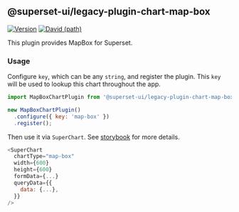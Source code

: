 ## @superset-ui/legacy-plugin-chart-map-box

[![Version](https://img.shields.io/npm/v/@superset-ui/legacy-plugin-chart-map-box.svg?style=flat-square)](https://img.shields.io/npm/v/@superset-ui/legacy-plugin-chart-map-box.svg?style=flat-square)
[![David (path)](https://img.shields.io/david/apache-superset/superset-ui-plugins.svg?path=packages%2Fsuperset-ui-legacy-plugin-chart-map-box&style=flat-square)](https://david-dm.org/apache-superset/superset-ui-plugins?path=packages/superset-ui-legacy-plugin-chart-map-box)

This plugin provides MapBox for Superset.

### Usage

Configure `key`, which can be any `string`, and register the plugin. This `key` will be used to lookup this chart throughout the app.

```js
import MapBoxChartPlugin from '@superset-ui/legacy-plugin-chart-map-box';

new MapBoxChartPlugin()
  .configure({ key: 'map-box' })
  .register();
```

Then use it via `SuperChart`. See [storybook](https://apache-superset.github.io/superset-ui-plugins/?selectedKind=plugin-chart-map-box) for more details.

```js
<SuperChart
  chartType="map-box"
  width={600}
  height={600}
  formData={...}
  queryData={{
    data: {...},
  }}
/>
```